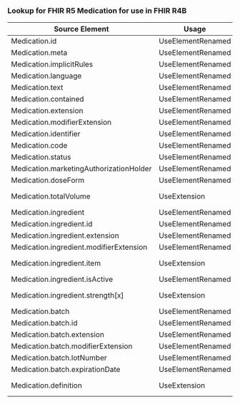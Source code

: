 ### Lookup for FHIR R5 Medication for use in FHIR R4B

| Source Element | Usage | Target |
| -------------- | ----- | ------ |
| Medication.id | UseElementRenamed | Medication.id |
| Medication.meta | UseElementRenamed | Medication.meta |
| Medication.implicitRules | UseElementRenamed | Medication.implicitRules |
| Medication.language | UseElementRenamed | Medication.language |
| Medication.text | UseElementRenamed | Medication.text |
| Medication.contained | UseElementRenamed | Medication.contained |
| Medication.extension | UseElementRenamed | Medication.extension |
| Medication.modifierExtension | UseElementRenamed | Medication.modifierExtension |
| Medication.identifier | UseElementRenamed | Medication.identifier |
| Medication.code | UseElementRenamed | Medication.code |
| Medication.status | UseElementRenamed | Medication.status |
| Medication.marketingAuthorizationHolder | UseElementRenamed | Medication.manufacturer |
| Medication.doseForm | UseElementRenamed | Medication.form |
| Medication.totalVolume | UseExtension | http://hl7.org/fhir/5.0/StructureDefinition/extension-Medication.totalVolume |
| Medication.ingredient | UseElementRenamed | Medication.ingredient |
| Medication.ingredient.id | UseElementRenamed | Medication.ingredient.id |
| Medication.ingredient.extension | UseElementRenamed | Medication.ingredient.extension |
| Medication.ingredient.modifierExtension | UseElementRenamed | Medication.ingredient.modifierExtension |
| Medication.ingredient.item | UseExtension | http://hl7.org/fhir/5.0/StructureDefinition/extension-Medication.ingredient.item |
| Medication.ingredient.isActive | UseElementRenamed | Medication.ingredient.isActive |
| Medication.ingredient.strength[x] | UseExtension | http://hl7.org/fhir/5.0/StructureDefinition/extension-Medication.ingredient.strength |
| Medication.batch | UseElementRenamed | Medication.batch |
| Medication.batch.id | UseElementRenamed | Medication.batch.id |
| Medication.batch.extension | UseElementRenamed | Medication.batch.extension |
| Medication.batch.modifierExtension | UseElementRenamed | Medication.batch.modifierExtension |
| Medication.batch.lotNumber | UseElementRenamed | Medication.batch.lotNumber |
| Medication.batch.expirationDate | UseElementRenamed | Medication.batch.expirationDate |
| Medication.definition | UseExtension | http://hl7.org/fhir/5.0/StructureDefinition/extension-Medication.definition |
